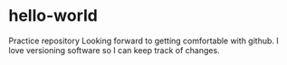 # hello-world
Practice repository
Looking forward to getting comfortable with github. I love versioning software so I can keep track of changes.
